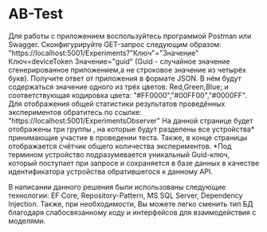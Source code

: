 # AB-Test
Для работы с приложением воспользуйтесь программой Postman или Swagger.
Сконфигурируйте GET-запрос следующим образом: "https://localhost:5001/Experiments?"Ключ"="Значение"
Ключ=deviceToken Значение="guid" (Guid - случайное значение сгенерированное приложением,а не строковое значение из четырёх букв).
Получите ответ от приложения в формате JSON. В нём будут содержаться значение одного из трёх цветов: Red,Green,Blue; 
и соответствующая кодировка цвета: "#FF0000","#00FF00","#0000FF".
Для отображения общей статистики результатов проведённых экспериментов обратитесь по ссылке: "https://localhost:5001/ExperimentsObserver"
На данной странице будет отображены три группы , на которые будут разделены все устройства* принимающие участие в проведении теста.
Также, в конце страницы отображается счётчик общего количества экспериментов.
*Под термином устройство подразумевается уникальный Guid-ключ, который поступает при запросе и сохраняется в базе данных
в качестве идентификатора устройства обратившегося к данному API.

В написании данного решения были использованы следующие технологии: EF Core, Repository-Pattern, MS SQL Server, Dependency Injection.
Также, при необходимости, Вы можете легко сменить тип БД благодаря слабосвязанному коду и интерфейсов для взаимодействия с моделями.
